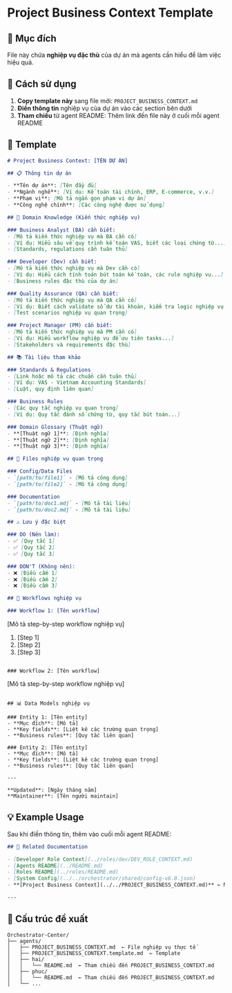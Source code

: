 # Project Business Context Template

## 📌 Mục đích
File này chứa **nghiệp vụ đặc thù** của dự án mà agents cần hiểu để làm việc hiệu quả.

## 🔧 Cách sử dụng

1. **Copy template này** sang file mới: `PROJECT_BUSINESS_CONTEXT.md`
2. **Điền thông tin** nghiệp vụ của dự án vào các section bên dưới
3. **Tham chiếu** từ agent README: Thêm link đến file này ở cuối mỗi agent README

## 📝 Template

```markdown
# Project Business Context: [TÊN DỰ ÁN]

## 📋 Thông tin dự án

- **Tên dự án**: [Tên đầy đủ]
- **Ngành nghề**: [Ví dụ: Kế toán tài chính, ERP, E-commerce, v.v.]
- **Phạm vi**: [Mô tả ngắn gọn phạm vi dự án]
- **Công nghệ chính**: [Các công nghệ được sử dụng]

## 🎯 Domain Knowledge (Kiến thức nghiệp vụ)

### Business Analyst (BA) cần biết:
- [Mô tả kiến thức nghiệp vụ mà BA cần có]
- [Ví dụ: Hiểu sâu về quy trình kế toán VAS, biết các loại chứng từ...]
- [Standards, regulations cần tuân thủ]

### Developer (Dev) cần biết:
- [Mô tả kiến thức nghiệp vụ mà Dev cần có]
- [Ví dụ: Hiểu cách tính toán bút toán kế toán, các rule nghiệp vụ...]
- [Business rules đặc thù của dự án]

### Quality Assurance (QA) cần biết:
- [Mô tả kiến thức nghiệp vụ mà QA cần có]
- [Ví dụ: Biết cách validate số dư tài khoản, kiểm tra logic nghiệp vụ...]
- [Test scenarios nghiệp vụ quan trọng]

### Project Manager (PM) cần biết:
- [Mô tả kiến thức nghiệp vụ mà PM cần có]
- [Ví dụ: Hiểu workflow nghiệp vụ để ưu tiên tasks...]
- [Stakeholders và requirements đặc thù]

## 📚 Tài liệu tham khảo

### Standards & Regulations
- [Link hoặc mô tả các chuẩn cần tuân thủ]
- [Ví dụ: VAS - Vietnam Accounting Standards]
- [Luật, quy định liên quan]

### Business Rules
- [Các quy tắc nghiệp vụ quan trọng]
- [Ví dụ: Quy tắc đánh số chứng từ, quy tắc bút toán...]

### Domain Glossary (Thuật ngữ)
- **[Thuật ngữ 1]**: [Định nghĩa]
- **[Thuật ngữ 2]**: [Định nghĩa]
- **[Thuật ngữ 3]**: [Định nghĩa]

## 🔗 Files nghiệp vụ quan trọng

### Config/Data Files
- `[path/to/file1]` - [Mô tả công dụng]
- `[path/to/file2]` - [Mô tả công dụng]

### Documentation
- `[path/to/doc1.md]` - [Mô tả tài liệu]
- `[path/to/doc2.md]` - [Mô tả tài liệu]

## ⚠️ Lưu ý đặc biệt

### DO (Nên làm):
- ✅ [Quy tắc 1]
- ✅ [Quy tắc 2]
- ✅ [Quy tắc 3]

### DON'T (Không nên):
- ❌ [Điều cấm 1]
- ❌ [Điều cấm 2]
- ❌ [Điều cấm 3]

## 🎯 Workflows nghiệp vụ

### Workflow 1: [Tên workflow]
```
[Mô tả step-by-step workflow nghiệp vụ]
1. [Step 1]
2. [Step 2]
3. [Step 3]
```

### Workflow 2: [Tên workflow]
```
[Mô tả step-by-step workflow nghiệp vụ]
```

## 📊 Data Models nghiệp vụ

### Entity 1: [Tên entity]
- **Mục đích**: [Mô tả]
- **Key fields**: [Liệt kê các trường quan trọng]
- **Business rules**: [Quy tắc liên quan]

### Entity 2: [Tên entity]
- **Mục đích**: [Mô tả]
- **Key fields**: [Liệt kê các trường quan trọng]
- **Business rules**: [Quy tắc liên quan]

---

**Updated**: [Ngày tháng năm]
**Maintainer**: [Tên người maintain]
```

## 💡 Example Usage

Sau khi điền thông tin, thêm vào cuối mỗi agent README:

```markdown
## 🔗 Related Documentation

- [Developer Role Context](../roles/dev/DEV_ROLE_CONTEXT.md)
- [Agents README](../README.md)
- [Roles README](../roles/README.md)
- [System Config](../../orchestrator/shared/config-v6.0.json)
- **[Project Business Context](../../PROJECT_BUSINESS_CONTEXT.md)** ← Nghiệp vụ dự án

---
```

## 📁 Cấu trúc đề xuất

```
Orchestrator-Center/
├── agents/
│   ├── PROJECT_BUSINESS_CONTEXT.md  ← File nghiệp vụ thực tế
│   ├── PROJECT_BUSINESS_CONTEXT.template.md  ← Template
│   ├── hai/
│   │   └── README.md  ← Tham chiếu đến PROJECT_BUSINESS_CONTEXT.md
│   ├── phuc/
│   │   └── README.md  ← Tham chiếu đến PROJECT_BUSINESS_CONTEXT.md
│   └── ...
```
